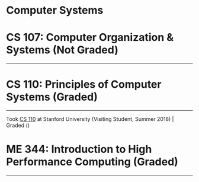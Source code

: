 # Computer Systems

# CS 107: Computer Organization & Systems (Not Graded)
---


# CS 110: Principles of Computer Systems (Graded)
---

Took [CS 110](https://web.stanford.edu/class/cs110/summer-2018/) at Stanford University (Visiting Student, Summer 2018) | Graded ()


# ME 344: Introduction to High Performance Computing (Graded)
---
